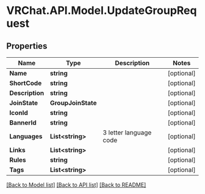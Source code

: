 # VRChat.API.Model.UpdateGroupRequest

## Properties

Name | Type | Description | Notes
------------ | ------------- | ------------- | -------------
**Name** | **string** |  | [optional] 
**ShortCode** | **string** |  | [optional] 
**Description** | **string** |  | [optional] 
**JoinState** | **GroupJoinState** |  | [optional] 
**IconId** | **string** |  | [optional] 
**BannerId** | **string** |  | [optional] 
**Languages** | **List&lt;string&gt;** | 3 letter language code | [optional] 
**Links** | **List&lt;string&gt;** |  | [optional] 
**Rules** | **string** |  | [optional] 
**Tags** | **List&lt;string&gt;** |   | [optional] 

[[Back to Model list]](../README.md#documentation-for-models) [[Back to API list]](../README.md#documentation-for-api-endpoints) [[Back to README]](../README.md)

